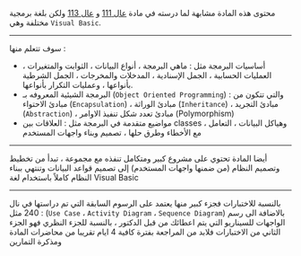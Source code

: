 محتوى هذه المادة مشابهة لما درسته في مادة [عال 111](https://infosystems.blog/plan-study/course/22)
و [عال 113](https://infosystems.blog/plan-study/course/25) ولكن بلغة برمجية مختلفة وهي `Visual Basic`.

---
سوف تتعلم منها :

* أساسيات البرمجة مثل : ماهي البرمجة ، أنواع البيانات ، الثوابت والمتغيرات ، العمليات الحسابية ، الجمل الإسنادية ،
  المدخلات والمخرجات ، الجمل الشرطية بأنواعها ، وعمليات التكرار بأنواعها.
* البرمجة الشيئية المعروفه بـ (`Object Oriented Programming`) والتي تتكون من : مبادئ الاحتواء (`Encapsulation`) ، مبادئ
  الوراثة (`Inheritance`) ، مبادئ التجريد (`Abstraction`) ، مبادئ تعدد شكل تنفيذ الاوامر (Polymorphism)
* مواضيع متقدمة في البرمجة مثل : العلاقات بين classes ، وهياكل البيانات ، التعامل مع الأخطاء وطرق حلها ، تصميم وبناء
  واجهات المستخدم

---
أيضا المادة تحتوي على مشروع كبير ومتكامل تنفذه مع مجموعة ، تبدأ من تخطيط وتصميم النظام (من ضمنها واجهات المستخدم) إلى
تصميم قواعد البيانات وتنتهي ببناء النظام كاملاً باستخدام لغة Visual Basic

---
بالنسبة للاختبارات فجزء كبير منها يعتمد على الرسوم السابقة التي تم دراستها في نال 240 مثل : (`Use Case`
، `Activity Diagram` ، `Sequence Diagram`) بالاضافة الى رسم الواجهات للسيناريو التي يتم اعطائك من قبل الدكتور ، بالنسبة
للجزء النظري فهو الجزء الثاني من الاختبارات فلابد من المراجعة بفترة كافية 4 ايام تقريبا من محاضرات المادة ومذكرة
التمارين
